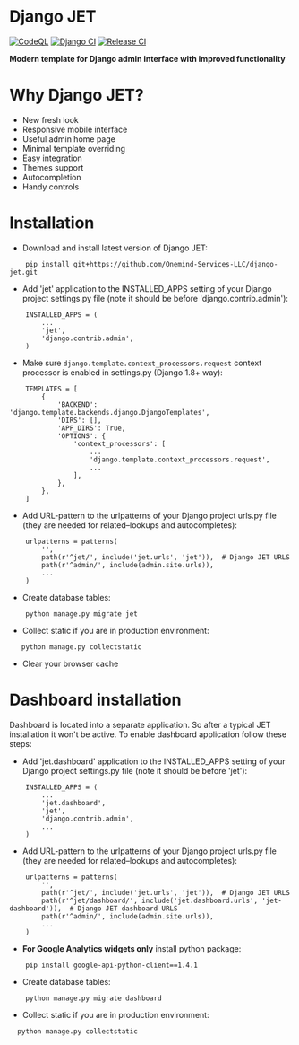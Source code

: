 Django JET
==========

[![CodeQL](https://github.com/Onemind-Services-LLC/django-jet/actions/workflows/codeql-analysis.yml/badge.svg)](https://github.com/Onemind-Services-LLC/django-jet/actions/workflows/codeql-analysis.yml) [![Django CI](https://github.com/Onemind-Services-LLC/django-jet/actions/workflows/django.yml/badge.svg)](https://github.com/Onemind-Services-LLC/django-jet/actions/workflows/django.yml) [![Release CI](https://github.com/Onemind-Services-LLC/django-jet/actions/workflows/release-drafter.yml/badge.svg)](https://github.com/Onemind-Services-LLC/django-jet/actions/workflows/release-drafter.yml)

**Modern template for Django admin interface with improved functionality**

Why Django JET?
===============

* New fresh look
* Responsive mobile interface
* Useful admin home page
* Minimal template overriding
* Easy integration
* Themes support
* Autocompletion
* Handy controls

Installation
============

* Download and install latest version of Django JET:

```
    pip install git+https://github.com/Onemind-Services-LLC/django-jet.git
```

* Add 'jet' application to the INSTALLED_APPS setting of your Django project settings.py file (note it should be before 'django.contrib.admin'):

```
    INSTALLED_APPS = (
        ...
        'jet',
        'django.contrib.admin',
    )
```

* Make sure ``django.template.context_processors.request`` context processor is enabled in settings.py (Django 1.8+ way):

```
    TEMPLATES = [
        {
            'BACKEND': 'django.template.backends.django.DjangoTemplates',
            'DIRS': [],
            'APP_DIRS': True,
            'OPTIONS': {
                'context_processors': [
                    ...
                    'django.template.context_processors.request',
                    ...
                ],
            },
        },
    ]
```

* Add URL-pattern to the urlpatterns of your Django project urls.py file (they are needed for related–lookups and autocompletes):

```
    urlpatterns = patterns(
        '',
        path(r'^jet/', include('jet.urls', 'jet')),  # Django JET URLS
        path(r'^admin/', include(admin.site.urls)),
        ...
    )
```

* Create database tables:

```
    python manage.py migrate jet
```
        
* Collect static if you are in production environment:

```
   python manage.py collectstatic
```
* Clear your browser cache

Dashboard installation
======================

Dashboard is located into a separate application. So after a typical JET installation it won't be active.
To enable dashboard application follow these steps:

* Add 'jet.dashboard' application to the INSTALLED_APPS setting of your Django project settings.py file (note it should be before 'jet'):

```
    INSTALLED_APPS = (
        ...
        'jet.dashboard',
        'jet',
        'django.contrib.admin',
        ...
    )
```

* Add URL-pattern to the urlpatterns of your Django project urls.py file (they are needed for related–lookups and autocompletes):

```
    urlpatterns = patterns(
        '',
        path(r'^jet/', include('jet.urls', 'jet')),  # Django JET URLS
        path(r'^jet/dashboard/', include('jet.dashboard.urls', 'jet-dashboard')),  # Django JET dashboard URLS
        path(r'^admin/', include(admin.site.urls)),
        ...
    )
```

* **For Google Analytics widgets only** install python package:

```
    pip install google-api-python-client==1.4.1
```

* Create database tables:

```
    python manage.py migrate dashboard
```

* Collect static if you are in production environment:

```
  python manage.py collectstatic
```
